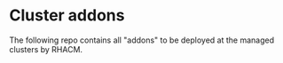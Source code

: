# Cluster addons

The following repo contains all "addons" to be deployed at the managed clusters by RHACM.
